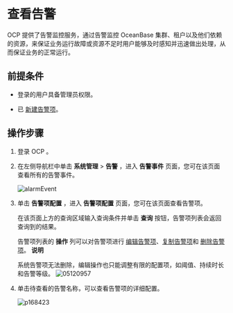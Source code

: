 查看告警 
=========================

OCP 提供了告警监控服务，通过告警监控 OceanBase 集群、租户以及他们依赖的资源，来保证业务运行故障或资源不足时用户能够及时感知并迅速做出处理，从而保证业务的正常运行。

前提条件 
-------------------------

* 登录的用户具备管理员权限。

  

* 已 [新建告警项](t1954751.html#topic-1954751)。

  




操作步骤 
-------------------------

1. 登录 OCP 。

   

2. 在左侧导航栏中单击 **系统管理** \> **告警** ，进入 **告警事件** 页面，您可在该页面查看所有的告警事件。

   ![alarmEvent](http://icms-x-dita.oss-cn-zhangjiakou.aliyuncs.com/xdita-output/zh-CN/task14795230/images/p350856.png?Expires=7258145947&OSSAccessKeyId=LTAIJfoPL6wmrirR&Signature=ZDKkNeHHkyKZFSOlRkospeIe7cA%3D)

3. 单击 **告警项配置** ，进入 **告警项配置** 页面，您可在该页面查看告警项。

   在该页面上方的查询区域输入查询条件并单击 **查询** 按钮，告警项列表会返回查询到的结果。

   告警项列表的 **操作** 列可以对告警项进行 [编辑告警项](t1954754.html#topic-1954754)、[复制告警项](t2071633.html#topic-2071633)和 [删除告警项](t1954755.html#topic-1954755)。
   **说明**

   

   系统告警项无法删除，编辑操作也只能调整有限的配置项，如阈值、持续时长和告警等级。
   ![05120957](http://icms-x-dita.oss-cn-zhangjiakou.aliyuncs.com/xdita-output/zh-CN/task14795230/images/p272712.png?Expires=7258145947&OSSAccessKeyId=LTAIJfoPL6wmrirR&Signature=KnKjSZfQYNLpmkc7FOXk7naqMjg%3D)

4. 单击待查看的告警名称，可以查看告警项的详细配置。

   ![p168423](http://icms-x-dita.oss-cn-zhangjiakou.aliyuncs.com/xdita-output/zh-CN/task14795230/images/p270992.png?Expires=7258145947&OSSAccessKeyId=LTAIJfoPL6wmrirR&Signature=STNlCuvIh8W1XgHk%2FJqEcJ54XhE%3D)






